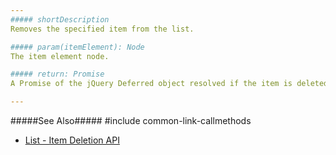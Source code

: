 ```yaml
---
##### shortDescription
Removes the specified item from the list.

##### param(itemElement): Node
The item element node.

##### return: Promise
A Promise of the jQuery Deferred object resolved if the item is deleted and rejected if it is not.

---
```

#####See Also#####
#include common-link-callmethods
- [List - Item Deletion API](/concepts/05%20Widgets/List/35%20Item%20Deletion/05%20API.md '/Documentation/Guide/Widgets/List/Item_Deletion/#API')